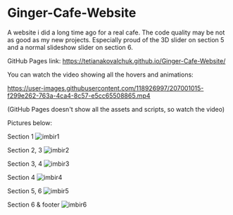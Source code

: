 # Ginger-Cafe-Website
A website i did a long time ago for a real cafe. The code quality may be not as good as my new projects.
Especially proud of the 3D slider on section 5 and a normal slideshow slider on section 6.

GitHub Pages link: https://tetianakovalchuk.github.io/Ginger-Cafe-Website/


You can watch the video showing all the hovers and animations:

https://user-images.githubusercontent.com/118926997/207001015-f299e262-763a-4ca4-8c57-e5cc65508865.mp4

(GitHub Pages doesn't show all the assets and scripts, so watch the video)

Pictures below:

Section 1
![imbir1](https://user-images.githubusercontent.com/118926997/207001038-f737c5ed-16ae-484b-8ccb-c8aa15588894.png)

Section 2, 3
![imbir2](https://user-images.githubusercontent.com/118926997/207001056-4b756056-1929-4012-ac6e-8999c41dddd8.png)

Section 3, 4
![imbir3](https://user-images.githubusercontent.com/118926997/207001067-47a20524-b789-4a79-852c-abe0c867ea9d.png)

Section 4
![imbir4](https://user-images.githubusercontent.com/118926997/207001076-4bd947bc-f157-4dc9-af9e-2bfb9005ed97.png)

Section 5, 6
![imbir5](https://user-images.githubusercontent.com/118926997/207001087-cad08c4a-b117-4d86-8d86-a67b01102e75.png)

Section 6 & footer
![imbir6](https://user-images.githubusercontent.com/118926997/207001100-920c9846-7069-4b13-8f04-eae103894fa9.png)
